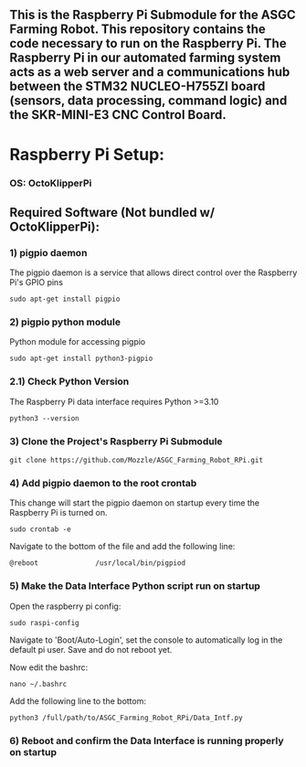 ## This is the Raspberry Pi Submodule for the ASGC Farming Robot. This repository contains the code necessary to run on the Raspberry Pi. The Raspberry Pi in our automated farming system acts as a web server and a communications hub between the STM32 NUCLEO-H755ZI board (sensors, data processing, command logic) and the SKR-MINI-E3 CNC Control Board.

# Raspberry Pi Setup:

### **OS: OctoKlipperPi**

## Required Software (Not bundled w/ OctoKlipperPi):

### **1) pigpio daemon** 
The pigpio daemon is a service that allows direct control over the Raspberry Pi's GPIO pins
```
sudo apt-get install pigpio
```

### **2) pigpio python module**
Python module for accessing pigpio
```
sudo apt-get install python3-pigpio
```

### **2.1) Check Python Version**
The Raspberry Pi data interface requires Python >=3.10
```
python3 --version
```

### **3) Clone the Project's Raspberry Pi Submodule**
```
git clone https://github.com/Mozzle/ASGC_Farming_Robot_RPi.git
```

### **4) Add pigpio daemon to the root crontab**
This change will start the pigpio daemon on startup every time the Raspberry Pi is turned on.

```
sudo crontab -e
```
Navigate to the bottom of the file and add the following line:
```
@reboot              /usr/local/bin/pigpiod
```

### **5) Make the Data Interface Python script run on startup**
Open the raspberry pi config:
```
sudo raspi-config
```

Navigate to 'Boot/Auto-Login', set the console to automatically log in the default pi user. Save and do not reboot yet.

Now edit the bashrc:
```
nano ~/.bashrc
```
Add the following line to the bottom:
```
python3 /full/path/to/ASGC_Farming_Robot_RPi/Data_Intf.py
```

### **6) Reboot and confirm the Data Interface is running properly on startup**